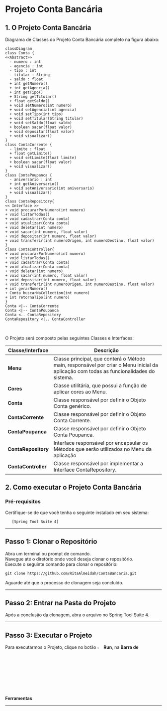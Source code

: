 # Projeto Conta Bancária

<h2>1. O Projeto Conta Bancária</h2>

Diagrama de Classes do Projeto Conta Bancária completo na figura abaixo:

```mermaid
classDiagram
class Conta {
<<Abstract>>
  - numero : int
  - agencia : int
  - tipo : int
  - titular : String
  - saldo : float
  + int getNumero()
  + int getAgencia()
  + int getTipo()
  + String getTitular()
  + float getSaldo()
  + void setNumero(int numero)
  + void setAgencia(int agencia)
  + void setTipo(int tipo)
  + void setTitular(String titular)
  + void setSaldo(float saldo)
  + boolean sacar(float valor)
  + void depositar(float valor)
  + void visualizar()
}
class ContaCorrente {
  - limite : float
  + float getLimite()
  + void setLimite(float limite)
  + boolean sacar(float valor)
  + void visualizar()
}
class ContaPoupanca {
  - aniversario : int
  + int getAniversario()
  + void setAniversario(int aniversario)
  + void visualizar()
}
class ContaRepository{
<< Interface >>
+ void procurarPorNumero(int numero)
+ void listarTodas()
+ void cadastrar(Conta conta)
+ void atualizar(Conta conta)
+ void deletar(int numero)
+ void sacar(int numero, float valor)
+ void depositar(int numero, float valor)
+ void transferir(int numeroOrigem, int numeroDestino, float valor)
}
class ContaController{
+ void procurarPorNumero(int numero)
+ void listarTodas()
+ void cadastrar(Conta conta)
+ void atualizar(Conta conta)
+ void deletar(int numero)
+ void sacar(int numero, float valor)
+ void depositar(int numero, float valor)
+ void transferir(int numeroOrigem, int numeroDestino, float valor)
+ int gerarNumero()
+ Conta buscarNaCollection(int numero)
+ int retornaTipo(int numero)
}
Conta <|-- ContaCorrente
Conta <|-- ContaPoupanca
Conta <.. ContaRepository
ContaRepository <|.. ContaController
```

<br />

O Projeto será composto pelas seguintes Classes e Interfaces:

| Classe/Interface    | Descrição                                                    |
| ------------------- | ------------------------------------------------------------ |
| **Menu**            | Classe principal, que conterá o Método main, responsável por criar o Menu inicial da aplicação com todas as funcionalidades do sistema. |
| **Cores**           | Classe utilitária, que possui a função de aplicar cores ao Menu. |
| **Conta**           | Classe responsável por definir o Objeto Conta genérico.      |
| **ContaCorrente**   | Classe responsável por definir o Objeto Conta Corrente.      |
| **ContaPoupanca**   | Classe responsável por definir o Objeto Conta Poupanca.      |
| **ContaRepository** | Interface responsável por encapsular os Métodos que serão utilizados no Menu da aplicação |
| **ContaController** | Classe responsável por implementar a Interface ContaRepository. |


<h2>2. Como executar o Projeto Conta Bancária</h2>

### Pré-requisitos

Certifique-se de que você tenha o seguinte instalado em seu sistema:

       [Spring Tool Suite 4]
***
## Passo 1: Clonar o Repositório

Abra um terminal ou prompt de comando. <br/>
Navegue até o diretório onde você deseja clonar o repositório. <br/>
Execute o seguinte comando para clonar o repositório:

```
git clone https://github.com/RitaAlmeidah/ContaBancaria.git
```

Aguarde até que o processo de clonagem seja concluído.

***
## Passo 2: Entrar na Pasta do Projeto

Após a conclusão da clonagem, abra o arquivo no Spring Tool Suite 4.

***
## Passo 3: Executar o Projeto

Para executarmos o Projeto, clique no botão <img src="https://i.imgur.com/t28CIT4.png" title="source: imgur.com" width="4%"/>**Run**, na **Barra de Ferramentas**

***






